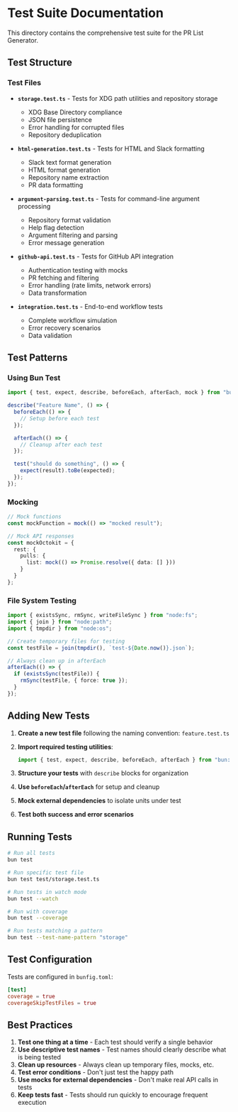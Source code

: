 # Test Suite Documentation

This directory contains the comprehensive test suite for the PR List Generator.

## Test Structure

### Test Files

- **`storage.test.ts`** - Tests for XDG path utilities and repository storage
  - XDG Base Directory compliance
  - JSON file persistence
  - Error handling for corrupted files
  - Repository deduplication

- **`html-generation.test.ts`** - Tests for HTML and Slack formatting
  - Slack text format generation
  - HTML format generation
  - Repository name extraction
  - PR data formatting

- **`argument-parsing.test.ts`** - Tests for command-line argument processing
  - Repository format validation
  - Help flag detection
  - Argument filtering and parsing
  - Error message generation

- **`github-api.test.ts`** - Tests for GitHub API integration
  - Authentication testing with mocks
  - PR fetching and filtering
  - Error handling (rate limits, network errors)
  - Data transformation

- **`integration.test.ts`** - End-to-end workflow tests
  - Complete workflow simulation
  - Error recovery scenarios
  - Data validation

## Test Patterns

### Using Bun Test

```typescript
import { test, expect, describe, beforeEach, afterEach, mock } from "bun:test";

describe("Feature Name", () => {
  beforeEach(() => {
    // Setup before each test
  });

  afterEach(() => {
    // Cleanup after each test
  });

  test("should do something", () => {
    expect(result).toBe(expected);
  });
});
```

### Mocking

```typescript
// Mock functions
const mockFunction = mock(() => "mocked result");

// Mock API responses
const mockOctokit = {
  rest: {
    pulls: {
      list: mock(() => Promise.resolve({ data: [] }))
    }
  }
};
```

### File System Testing

```typescript
import { existsSync, rmSync, writeFileSync } from "node:fs";
import { join } from "node:path";
import { tmpdir } from "node:os";

// Create temporary files for testing
const testFile = join(tmpdir(), `test-${Date.now()}.json`);

// Always clean up in afterEach
afterEach(() => {
  if (existsSync(testFile)) {
    rmSync(testFile, { force: true });
  }
});
```

## Adding New Tests

1. **Create a new test file** following the naming convention: `feature.test.ts`

2. **Import required testing utilities**:
   ```typescript
   import { test, expect, describe, beforeEach, afterEach } from "bun:test";
   ```

3. **Structure your tests** with `describe` blocks for organization

4. **Use `beforeEach`/`afterEach`** for setup and cleanup

5. **Mock external dependencies** to isolate units under test

6. **Test both success and error scenarios**

## Running Tests

```bash
# Run all tests
bun test

# Run specific test file
bun test test/storage.test.ts

# Run tests in watch mode
bun test --watch

# Run with coverage
bun test --coverage

# Run tests matching a pattern
bun test --test-name-pattern "storage"
```

## Test Configuration

Tests are configured in `bunfig.toml`:

```toml
[test]
coverage = true
coverageSkipTestFiles = true
```

## Best Practices

1. **Test one thing at a time** - Each test should verify a single behavior
2. **Use descriptive test names** - Test names should clearly describe what is being tested
3. **Clean up resources** - Always clean up temporary files, mocks, etc.
4. **Test error conditions** - Don't just test the happy path
5. **Use mocks for external dependencies** - Don't make real API calls in tests
6. **Keep tests fast** - Tests should run quickly to encourage frequent execution
